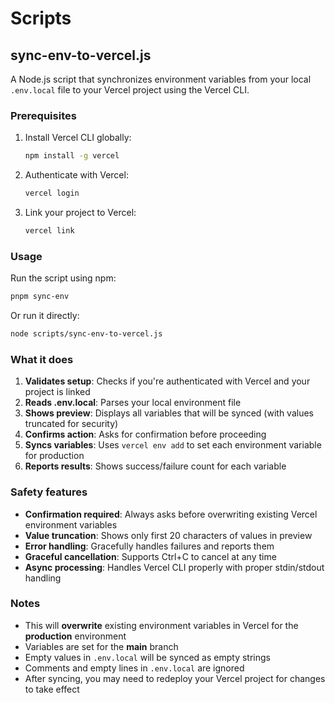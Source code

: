 # Scripts

## sync-env-to-vercel.js

A Node.js script that synchronizes environment variables from your local `.env.local` file to your Vercel project using the Vercel CLI.

### Prerequisites

1. Install Vercel CLI globally:
   ```bash
   npm install -g vercel
   ```

2. Authenticate with Vercel:
   ```bash
   vercel login
   ```

3. Link your project to Vercel:
   ```bash
   vercel link
   ```

### Usage

Run the script using npm:
```bash
pnpm sync-env
```

Or run it directly:
```bash
node scripts/sync-env-to-vercel.js
```

### What it does

1. **Validates setup**: Checks if you're authenticated with Vercel and your project is linked
2. **Reads .env.local**: Parses your local environment file
3. **Shows preview**: Displays all variables that will be synced (with values truncated for security)
4. **Confirms action**: Asks for confirmation before proceeding
5. **Syncs variables**: Uses `vercel env add` to set each environment variable for production
6. **Reports results**: Shows success/failure count for each variable

### Safety features

- **Confirmation required**: Always asks before overwriting existing Vercel environment variables
- **Value truncation**: Shows only first 20 characters of values in preview
- **Error handling**: Gracefully handles failures and reports them
- **Graceful cancellation**: Supports Ctrl+C to cancel at any time
- **Async processing**: Handles Vercel CLI properly with proper stdin/stdout handling

### Notes

- This will **overwrite** existing environment variables in Vercel for the **production** environment
- Variables are set for the **main** branch
- Empty values in `.env.local` will be synced as empty strings
- Comments and empty lines in `.env.local` are ignored
- After syncing, you may need to redeploy your Vercel project for changes to take effect
